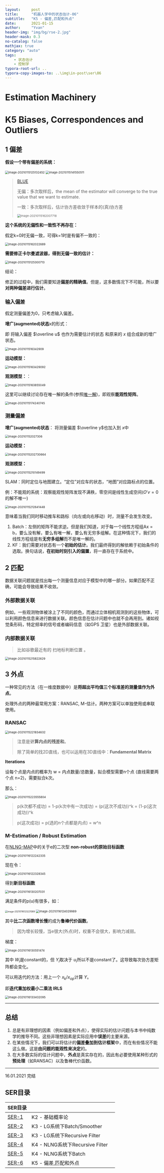 ```yaml
---
layout:     post
title:      "机器人学中的状态估计-06"
subtitle:   "K5 - 偏差,匹配和外点"
date:       2021-01-15
author:     "Yvan"
header-img: "img/bg/rse-2.jpg"
header-mask: 0.3
no-catalog: false
mathjax: true
category: "auto"
tags:
    - 状态估计
    - 控制学
typora-root-url: ..
typora-copy-images-to: ..\img\in-post\ser\06
---
```


# Estimation Machinery

# K5 Biases, Correspondences and Outliers

## 1 偏差

**假设一个带有偏差的系统：**

<img src="/img/in-post/ser/06/image-20210115125132452.png" alt="image-20210115125132452" style="zoom: 67%;" />

<img src="/img/in-post/ser/06/image-20210115141550511.png" alt="image-20210115141550511" style="zoom:67%;" />

> [BLUE]({{site.baseurl}}/auto/2020/11/20/SER3/#最优线性无偏估计blue)
>
> 无偏：多次取样后，the mean of the estimator will converge to the true value that we want to estimate.
>
> 一致：多次取样后，估计协方差收敛于样本的(真)协方差
>
> <img src="/img/in-post/ser/06/image-20210115162007718.png" alt="image-20210115162007718" style="zoom: 67%;" />

**这个系统的无偏性和一致性不再存在：**

假定k=0时无偏一致，可得k=1时是有偏不一致的：

<img src="/img/in-post/ser/06/image-20210115162022689.png" alt="image-20210115162022689" style="zoom:67%;" />

**需要修正卡尔曼滤波器，得到无偏一致的估计：**

<img src="/img/in-post/ser/06/image-20210115125300713.png" alt="image-20210115125300713" style="zoom:67%;" />

结论：

修正的过程中，我们需要知道**偏差的精确值**。但是，这多数情况下不可能，所以要**对两种偏差进行估计**。

### 输入偏差

假定测量偏差为0，只考虑输入偏差。

**增广(augmented)状态**x的形式：

即 将输入偏差 $\overline u$ 也作为需要估计的状态 和原来的 $x$ 组合成新的增广状态。

<img src="/img/in-post/ser/06/image-2021011516342909.png" alt="image-2021011516342909" style="zoom:67%;" />

**运动模型：**

<img src="/img/in-post/ser/06/image-20210115163429092.png" alt="image-20210115163429092" style="zoom:67%;" />

**观测模型：**：

<img src="/img/in-post/ser/06/image-20210115163855049.png" alt="image-20210115163855049" style="zoom:67%;" />

这里可以继续讨论存在唯一解的条件(参照[唯一解]({{site.baseurl}}/auto/2020/11/20/SER3/#case-ii-without-initial-state))，即观察**能观性矩阵**。

<img src="/img/in-post/ser/06/image-20210115174240745.png" alt="image-20210115174240745" style="zoom:67%;" />

### 测量偏差

**增广(augmented)状态**： 将测量偏差 $\overline y$也加入到 $x$中

<img src="/img/in-post/ser/06/image-202101152027306.png" alt="image-202101152027306" style="zoom:67%;" />

**运动模型：**

<img src="/img/in-post/ser/06/image-20210115202730664.png" alt="image-20210115202730664" style="zoom:67%;" />

**观测模型：**

<img src="/img/in-post/ser/06/image-20210115210149499.png" alt="image-20210115210149499" style="zoom:67%;" />

SLAM：同时定位与地图建立。“定位”对应车的状态，“地图”对应路标点的位置。

例：不能观的系统：观察能观性矩阵发现不满秩，零空间是线性生成空间($O'v=0$的解不唯一) 

<img src="/img/in-post/ser/06/image-20210115212641448.png" alt="image-20210115212641448" style="zoom:67%;" />

意味着当我们同时移动推车和路标（向左或向右移动）时，测量不会发⽣改变。

1. Batch：左侧的矩阵不能求逆。但是我们知道，对于每⼀个线性方程组Ax = b，要么没有解，要么有唯⼀解，要么有无穷多组解。在这种情况下，我们的线性方程组是有**无穷多组解**而不是唯⼀解的。
2. KF：我们需要对状态有⼀个**初始的估计**。我们最终得到的解依赖于初始条件的选取。换句话说，**在初始时刻引入的偏置**，将⼀直存在于系统中。



## 2 匹配

数据关联问题就是找出每⼀个测量信息对应于模型中的哪⼀部分。如果匹配不正确，可能会导致结果不收敛。

### 外部数据关联

例如，⼀些观测物体被涂上了不同的颜色，而通过立体相机观测到的这些物体，可以利用颜色信息来进行数据关联。颜色信息在估计问题中也就不会再用到。诸如视觉条形码，特定频率的信号或者编码信息（如GPS 卫星）也是外部数据关联。

### 内部数据关联

> 比如谷歌最近有的 扫地标判断位置 。

<img src="/img/in-post/ser/06/image-20210115215822629.png" alt="image-20210115215822629" style="zoom:67%;" />



## 3 外点

⼀种常见的⽅法（在⼀维度数据中）是**将超出平均值三个标准差的测量值作为外点**。

处理外点的两种最常用方案：RANSAC, M-估计。两种方案可以单独使⽤或串联使用。

### RANSAC

<img src="/img/in-post/ser/06/image-20210115221834632.png" alt="image-20210115221834632" style="zoom:67%;" />

> 注意是**计算内点的残差和**。
>
> 除了简单的找2D直线，也可以运用在3D直线中：**Fundamental Matrix**

**Iterations**

设每个点是内点的概率为 w = 内点数量/总数量，拟合模型需要n个点 (直线需要两个点 n=2)，需要拟合k次。

那么：

<img src="/img/in-post/ser/06/image-20210115223555804.png" alt="image-20210115223555804" style="zoom:67%;" />

> p(k次都不成功) = 1-p(k次中有一次成功) = (p(这次不成功))^k  = (1-p(这次成功))^k 
>
> p(这次成功) = p(选的n个点都是内点) = w^n  



### M-Estimation / Robust Estimation 

在[NLNG-MAP]({{site.baseurl}}/auto/2020/12/31/SER5/#MAP-Start)中的关于e的二次型 **non-robust的原始目标函数**

<img src="/img/in-post/ser/06/image-20210116122242335.png" alt="image-20210116122242335" style="zoom:67%;" />

现在令：

<img src="/img/in-post/ser/06/image-20210116122328345.png" alt="image-20210116122328345" style="zoom:67%;" />

得到**新目标函数**

<img src="/img/in-post/ser/06/image-20210116130207031.png" alt="image-20210116130207031" style="zoom:67%;" />

满足条件的p(u)有很多，如：

<img src="/img/in-post/ser/06/image-20210116123221089.png" alt="image-20210116123221089" style="zoom: 50%;" />

<img src="/img/in-post/ser/06/image-20210116124029989.png" alt="image-20210116124029989" style="zoom:67%;" />

其中**比二次函数增长慢**的成为**鲁棒代价函数**。

> 因为增长较慢，当e很大(外点)时，权重不会很大，影响力减弱。



梯度：

<img src="/img/in-post/ser/06/image-20210116130551474.png" alt="image-20210116130551474" style="zoom:67%;" />

其中 $W_i$是constant的，但 $Y_i$取决于 $u_i$所以不是constant了。这导致每次协方差矩阵都会变化。

可以用迭代的方法：用上一个 $x_k/x_{op}$计算 $Y$。

即**迭代重加权最小二乘法 IRLS**

<img src="/img/in-post/ser/06/image-20210116133402095.png" alt="image-20210116133402095" style="zoom:67%;" />

---

## 总结

1. 总是有非理想的因素（例如偏差和外点），使得实际的估计问题与本书中纯数学的推导不同。这些非理想因素是实际应用中**误差**的主要来源。
2. 在某些情况下，我们可以将估计的**偏差叠加到估计框架**中，而在有些情况不能这么做。这是**由问题的能观性来决定**的。
3. 在大多数实际的估计问题中，**外点**是真实存在的，因此有必要使⽤某种形式的**预处理**（如RANSAC）以及鲁棒代价函数。

---

16.01.2021 完结



## SER目录

| SER目录                                    |                                 |      |
| ------------------------------------------ | ------------------------------- | ---- |
| [SER-1]({{site.baseurl}}/auto/2020/10/26/SER)  | K2 - 基础概率论                 |      |
| [SER-2]({{site.baseurl}}/auto/2020/11/09/SER2) | K3 - LG系统下Batch/Smoother     |      |
| [SER-3]({{site.baseurl}}/auto/2020/11/20/SER3) | K3 - LG系统下Recursive Filter   |      |
| [SER-4]({{site.baseurl}}/auto/2020/12/04/SER4) | K4 - NLNG系统下Recursive Filter |      |
| [SER-5]({{site.baseurl}}/auto/2020/12/31/SER5) | K4 - NLNG系统下Batch            |      |
| [SER-6]({{site.baseurl}}/auto/2021/01/15/SER6) | K5 - 偏差,匹配和外点            |      |

